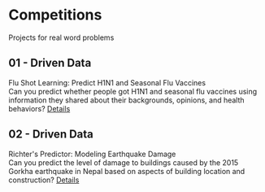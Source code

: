 # Competitions
Projects for real word problems

## 01 - Driven Data
Flu Shot Learning: Predict H1N1 and Seasonal Flu Vaccines <br>
Can you predict whether people got H1N1 and seasonal flu vaccines using information they shared about their backgrounds, opinions, and health behaviors?
[Details](https://www.drivendata.org/competitions/66/flu-shot-learning/)

## 02 - Driven Data
Richter's Predictor: Modeling Earthquake Damage <br>
Can you predict the level of damage to buildings caused by the 2015 Gorkha earthquake in Nepal based on aspects of building location and construction?
[Details](https://www.drivendata.org/competitions/57/nepal-earthquake/page/134/)


